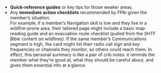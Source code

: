 - **Quick-reference guides** or key tips for those weaker areas.  
- Any **immediate action checklists** recommended by FPAi given the member’s situation.  
For example, if a member’s Navigation skill is low and they live in a wildfire-prone area, their tailored page might include a basic map-reading guide and an evacuation route checklist (pulled from the _SHTF Bible_ content on wildfires). If the same member’s Communications segment is high, the card might list their radio call sign and key frequencies or channels they monitor, so others could reach them. In effect, this personal summary is like a pair of crib notes: it reminds the member what they’re good at, what they should be careful about, and gives them essential info at a glance.
